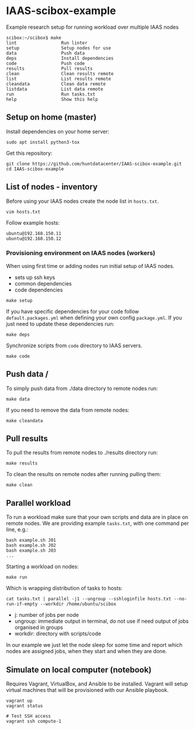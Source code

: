 # IAAS-scibox-example

Example research setup for running workload over multiple IAAS nodes

```
scibox:~/scibox$ make
lint                 Run linter
setup                Setup nodes for use
data                 Push data
deps                 Install dependencies
code                 Push code
results              Pull results
clean                Clean results remote
list                 List results remote
cleandata            Clean data remote
listdata             List data remote
run                  Run tasks.txt
help                 Show this help
```

## Setup on home (master)

Install dependencies on your home server:

```
sudo apt install python3-tox
```

Get this repository:
```
git clone https://github.com/huntdatacenter/IAAS-scibox-example.git
cd IAAS-scibox-example
```

## List of nodes - inventory

Before using your IAAS nodes create the node list in `hosts.txt`.
```
vim hosts.txt
```

Follow example hosts:
```
ubuntu@192.168.150.11
ubuntu@192.168.150.12
```

### Provisioning environment on IAAS nodes (workers)

When using first time or adding nodes run initial setup of IAAS nodes.
- sets up ssh keys
- common dependencies
- code dependencies

```
make setup
```

If you have specific dependencies for your code follow `default.packages.yml`
when defining your own config `package.yml`. If you just need to update
these dependencies run:

```
make deps
```

Synchronize scripts from `code` directory to IAAS servers.

```
make code
```

## Push data /

To simply push data from ./data directory to remote nodes run:

```
make data
```

If you need to remove the data from remote nodes:

```
make cleandata
```

## Pull results

To pull the results from remote nodes to ./results directory run:

```
make results
```

To clean the results on remote nodes after running pulling them:

```
make clean
```


## Parallel workload

To run a workload make sure that your own scripts and data are in place on remote nodes.
We are providing example `tasks.txt`, with one command per line, e.g.:

```
bash example.sh J01
bash example.sh J02
bash example.sh J03
...
```

Starting a workload on nodes:

```
make run
```

Which is wrapping distribution of tasks to hosts:

```
cat tasks.txt | parallel -j1 --ungroup --sshloginfile hosts.txt --no-run-if-empty --workdir /home/ubuntu/scibox
```

- j: number of jobs per node
- ungroup: immediate output in terminal, do not use if need output of jobs organised in groups
- workdir: directory with scripts/code

In our example we just let the node sleep for some time and report which nodes are assigned jobs,
when they start and when they are done.

## Simulate on local computer (notebook)

Requires Vagrant, VirtualBox, and Ansible to be installed. Vagrant will setup virtual
machines that will be provisioned with our Ansible playbook.

```
vagrant up
vagrant status

# Test SSH access
vagrant ssh compute-1
```
